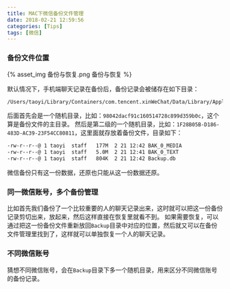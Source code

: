 ```yaml
---
title: MAC下微信备份文件管理
date: 2018-02-21 12:59:56
categories: [Tips]
tags: [微信]
---
```


### 备份文件位置
{% asset_img 备份与恢复.png 备份与恢复 %}

  <!--more-->

默认情况下，手机端聊天记录在备份后，备份记录会被储存在如下目录：
```bash
/Users/taoyi/Library/Containers/com.tencent.xinWeChat/Data/Library/Application\ Support/com.tencent.xinWeChat/2.0b4.0.9/Backup/
```
后面首先会是一个随机目录，比如：``98042dacf91c160514728c899d359b0c``，这个算是备份文件的主目录。
然后是第二级的一个随机目录，比如：``1F28B05B-D186-483D-AC39-23F54CC80811``，这里面就存放着备份文件，目录如下：
```bash
-rw-r--r--@ 1 taoyi  staff   177M  2 21 12:42 BAK_0_MEDIA
-rw-r--r--@ 1 taoyi  staff   5.0M  2 21 12:41 BAK_0_TEXT
-rw-r--r--@ 1 taoyi  staff   804K  2 21 12:42 Backup.db
```
微信备份只有这一份数据，还原也只能从这一份数据还原。

### 同一微信账号，多个备份管理
比如首先我们备份了一个比较重要的人的聊天记录出来，这时就可以把这一份备份记录剪切出来，放起来，然后这样直接在恢复里就看不到。
如果需要恢复，可以通过把这一份备份文件重新放回``Backup``目录中对应的位置，然后就又可以在备份文件管理里找到了，这样就可以单独恢复一个人的聊天记录。

### 不同微信账号
猜想不同微信账号，会在``Backup``目录下多一个随机目录，用来区分不同微信账号的备份记录。